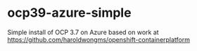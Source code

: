 # ocp39-azure-simple
Simple install of OCP 3.7 on Azure based on work at https://github.com/haroldwongms/openshift-containerplatform
